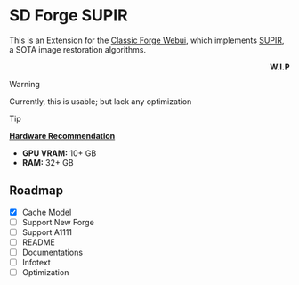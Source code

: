 ﻿# SD Forge SUPIR
This is an Extension for the [Classic Forge Webui](https://github.com/Haoming02/sd-webui-forge-classic), which implements [SUPIR](https://github.com/Fanghua-Yu/SUPIR), a SOTA image restoration algorithms.

<p align="right"><b>W.I.P</b></p>

> [!WARNING]
> Currently, this is usable; but lack any optimization

> [!TIP]
> <ins><b>Hardware Recommendation</b></ins>
> - **GPU VRAM:** 10+ GB
> - **RAM:** 32+ GB

## Roadmap
- [X] Cache Model
- [ ] Support New Forge
- [ ] Support A1111
- [ ] README
- [ ] Documentations
- [ ] Infotext
- [ ] Optimization
